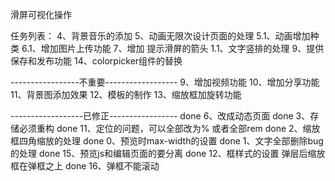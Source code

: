 ﻿滑屏可视化操作

任务列表：
4、背景音乐的添加
5、动画无限次设计页面的处理
5.1、动画增加种类
6.1、增加图片上传功能
7、增加 提示滑屏的箭头
1.1、文字竖排的处理
9、提供保存和发布功能
14、colorpicker组件的替换

-----------------不重要------------------
9、增加视频功能
10、增加分享功能
11、背景图添加效果
12、模板的制作
13、缩放框加旋转功能



------------------已修正-----------------
done 6、改成动态页面
done 3、存储必须重构
done 11、定位的问题，可以全部改为%  或者全部rem
done 2、缩放框四角缩放的处理
done 0、预览时max-width的设置
done 1、文字全部删除bug的处理 
done 15、预览js和编辑页面的要分离 
done 12、框样式的设置  弹层后缩放框在弹框之上
done 16、弹框不能滚动